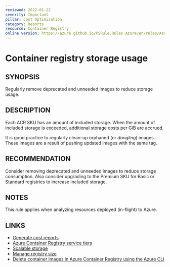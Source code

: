 ```yaml
---
reviewed: 2022-01-22
severity: Important
pillar: Cost Optimization
category: Reports
resource: Container Registry
online version: https://azure.github.io/PSRule.Rules.Azure/en/rules/Azure.ACR.Usage/
---
```


# Container registry storage usage

## SYNOPSIS

Regularly remove deprecated and unneeded images to reduce storage usage.

## DESCRIPTION

Each ACR SKU has an amount of included storage.
When the amount of included storage is exceeded, additional storage costs per GiB are accrued.

It is good practice to regularly clean-up orphaned (or _dangling_) images.
These images are a result of pushing updated images with the same tag.

## RECOMMENDATION

Consider removing deprecated and unneeded images to reduce storage consumption.
Also consider upgrading to the Premium SKU for Basic or Standard registries to increase included storage.

## NOTES

This rule applies when analyzing resources deployed (in-flight) to Azure.

## LINKS

- [Generate cost reports](https://learn.microsoft.com/azure/architecture/framework/cost/monitor-reports)
- [Azure Container Registry service tiers](https://docs.microsoft.com/azure/container-registry/container-registry-skus)
- [Scalable storage](https://docs.microsoft.com/azure/container-registry/container-registry-storage#scalable-storage)
- [Manage registry size](https://docs.microsoft.com/azure/container-registry/container-registry-best-practices#manage-registry-size)
- [Delete container images in Azure Container Registry using the Azure CLI](https://docs.microsoft.com/azure/container-registry/container-registry-delete)
